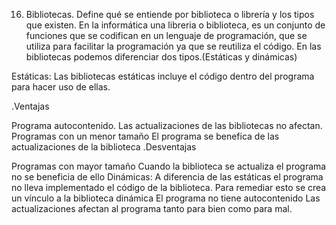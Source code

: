 16. Bibliotecas. Define qué se entiende por biblioteca o librería y los tipos que existen.
En la informática una libreria o biblioteca, es un conjunto de funciones que se codifican en un lenguaje de programación, que se utiliza para facilitar la programación ya que se reutiliza el código. En las bibliotecas podemos diferenciar dos tipos.(Estáticas y dinámicas)

Estáticas: Las bibliotecas estáticas incluye el código dentro del programa para hacer uso de ellas.

.Ventajas

Programa autocontenido.
Las actualizaciones de las bibliotecas no afectan.
Programas con un menor tamaño
El programa se benefica de las actualizaciones de la biblioteca
.Desventajas

Programas con mayor tamaño
Cuando la biblioteca se actualiza el programa no se beneficia de ello Dinámicas: A diferencia de las estáticas el programa no lleva implementado el código de la biblioteca. Para remediar esto se crea un vínculo a la biblioteca dinámica
El programa no tiene autocontenido
Las actualizaciones afectan al programa tanto para bien como para mal.
